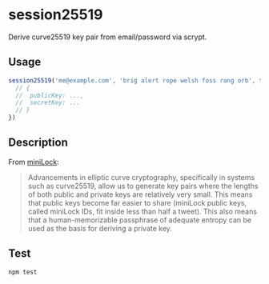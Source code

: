 # session25519
Derive curve25519 key pair from email/password via scrypt.

## Usage
```js
session25519('me@example.com', 'brig alert rope welsh foss rang orb', function(err, key) {
  // {
  //  publicKey: ...,
  //  secretKey: ...
  // }
})
```

## Description
From [miniLock](https://github.com/kaepora/miniLock):

> Advancements in elliptic curve cryptography, specifically in systems such as
> curve25519, allow us to generate key pairs where the lengths of both public
> and private keys are relatively very small. This means that public keys become
> far easier to share (miniLock public keys, called miniLock IDs, fit inside
> less than half a tweet). This also means that a human-memorizable passphrase
> of adequate entropy can be used as the basis for deriving a private key.


## Test
```sh
npm test
```
